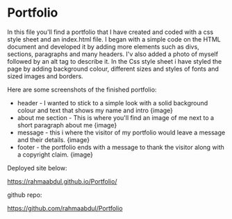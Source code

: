 # Portfolio
In this file you'll find a portfolio that I have created and coded with a css style sheet and an index.html file.
I began with a simple code on the HTML document and developed it by adding more elements such as divs, sections, paragraphs and many headers. I'v also added a photo of myself followed by an alt tag to describe it. In the Css style sheet i have styled the page by adding background colour, different sizes and styles of fonts and sized images and borders. 

Here are some screenshots of the finished portfolio:

- header - I wanted to stick to a simple look with a solid background colour and text that shows my name and intro
{image}
- about me section - This is where you'll find an image of me next to a short paragraph about me 
{image}
- message - this i where the visitor of my portfolio would leave a message and their details. 
{image}
- footer - the portfolio ends with a message to thank the visitor along with a copyright claim.
{image} 

Deployed site below:

https://rahmaabdul.github.io/Portfolio/

github repo:

https://github.com/rahmaabdul/Portfolio
